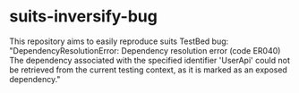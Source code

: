 # suits-inversify-bug
This repository aims to easily reproduce suits TestBed bug: "DependencyResolutionError: Dependency resolution error (code ER040)     The dependency associated with the specified identifier 'UserApi' could not be retrieved from the current testing context, as it is marked as an exposed dependency."
